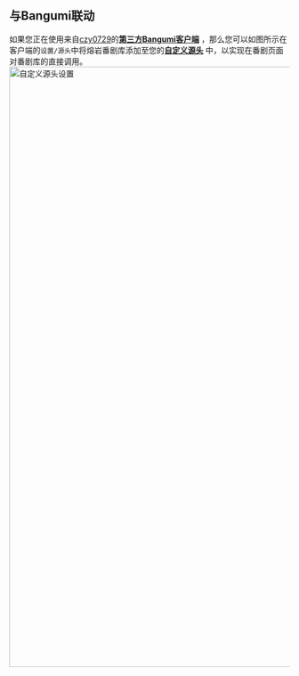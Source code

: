 ## 与Bangumi联动

如果您正在使用来自[czy0729](https://github.com/czy0729)的[**第三方Bangumi客户端**](https://github.com/czy0729/Bangumi)
，那么您可以如图所示在客户端的`设置/源头`中将熔岩番剧库添加至您的<u>**自定义源头**</u>
中，以实现在番剧页面对番剧库的直接调用。<img src="https://kjimg10.360buyimg.com/ott/jfs/t1/61958/32/23925/30001/63caeb32F20749edd/0bd5c4a3a95ff3fd.jpg" width="1080" alt="自定义源头设置"></img>
